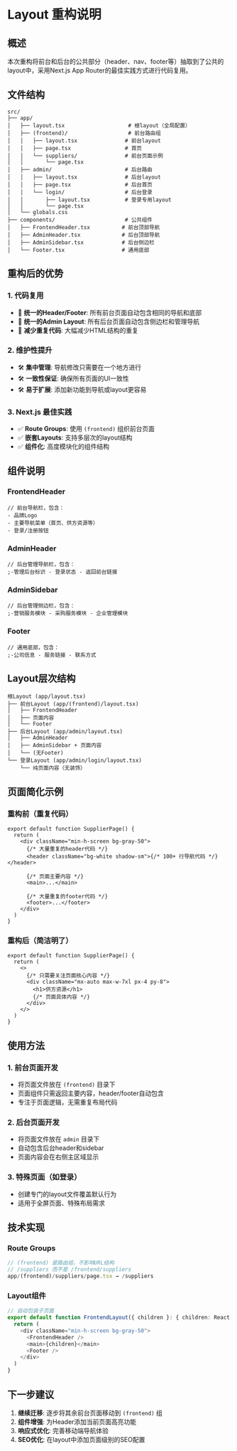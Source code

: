 # Layout 重构说明

## 概述

本次重构将前台和后台的公共部分（header、nav、footer等）抽取到了公共的layout中，采用Next.js App Router的最佳实践方式进行代码复用。

## 文件结构

```
src/
├── app/
│   ├── layout.tsx                    # 根layout（全局配置）
│   ├── (frontend)/                   # 前台路由组
│   │   ├── layout.tsx               # 前台layout
│   │   ├── page.tsx                 # 首页
│   │   └── suppliers/               # 前台页面示例
│   │       └── page.tsx
│   ├── admin/                       # 后台路由
│   │   ├── layout.tsx               # 后台layout
│   │   ├── page.tsx                 # 后台首页
│   │   └── login/                   # 后台登录
│   │       ├── layout.tsx           # 登录专用layout
│   │       └── page.tsx
│   └── globals.css
├── components/                      # 公共组件
│   ├── FrontendHeader.tsx          # 前台顶部导航
│   ├── AdminHeader.tsx             # 后台顶部导航
│   ├── AdminSidebar.tsx            # 后台侧边栏
│   └── Footer.tsx                  # 通用底部
```

## 重构后的优势

### 1. 代码复用

- 🔄 **统一的Header/Footer**: 所有前台页面自动包含相同的导航和底部
- 🔄 **统一的Admin Layout**: 所有后台页面自动包含侧边栏和管理导航
- 🔄 **减少重复代码**: 大幅减少HTML结构的重复

### 2. 维护性提升

- 🛠️ **集中管理**: 导航修改只需要在一个地方进行
- 🛠️ **一致性保证**: 确保所有页面的UI一致性
- 🛠️ **易于扩展**: 添加新功能到导航或layout更容易

### 3. Next.js 最佳实践

- ✅ **Route Groups**: 使用 `(frontend)` 组织前台页面
- ✅ **嵌套Layouts**: 支持多层次的layout结构
- ✅ **组件化**: 高度模块化的组件结构

## 组件说明

### FrontendHeader

```tsx
// 前台导航栏，包含：
- 品牌Logo
- 主要导航菜单（首页、供方资源等）
- 登录/注册按钮
```

### AdminHeader

```tsx
// 后台管理导航栏，包含：
;-管理后台标识 - 登录状态 - 返回前台链接
```

### AdminSidebar

```tsx
// 后台管理侧边栏，包含：
;-营销服务模块 - 采购服务模块 - 企业管理模块
```

### Footer

```tsx
// 通用底部，包含：
;-公司信息 - 服务链接 - 联系方式
```

## Layout层次结构

```
根Layout (app/layout.tsx)
├── 前台Layout (app/(frontend)/layout.tsx)
│   ├── FrontendHeader
│   ├── 页面内容
│   └── Footer
├── 后台Layout (app/admin/layout.tsx)
│   ├── AdminHeader
│   ├── AdminSidebar + 页面内容
│   └── (无Footer)
└── 登录Layout (app/admin/login/layout.tsx)
    └── 纯页面内容（无装饰）
```

## 页面简化示例

### 重构前（重复代码）

```tsx
export default function SupplierPage() {
  return (
    <div className="min-h-screen bg-gray-50">
      {/* 大量重复的header代码 */}
      <header className="bg-white shadow-sm">{/* 100+ 行导航代码 */}</header>

      {/* 页面主要内容 */}
      <main>...</main>

      {/* 大量重复的footer代码 */}
      <footer>...</footer>
    </div>
  )
}
```

### 重构后（简洁明了）

```tsx
export default function SupplierPage() {
  return (
    <>
      {/* 只需要关注页面核心内容 */}
      <div className="mx-auto max-w-7xl px-4 py-8">
        <h1>供方资源</h1>
        {/* 页面具体内容 */}
      </div>
    </>
  )
}
```

## 使用方法

### 1. 前台页面开发

- 将页面文件放在 `(frontend)` 目录下
- 页面组件只需返回主要内容，header/footer自动包含
- 专注于页面逻辑，无需重复布局代码

### 2. 后台页面开发

- 将页面文件放在 `admin` 目录下
- 自动包含后台header和sidebar
- 页面内容会在右侧主区域显示

### 3. 特殊页面（如登录）

- 创建专门的layout文件覆盖默认行为
- 适用于全屏页面、特殊布局需求

## 技术实现

### Route Groups

```typescript
// (frontend) 是路由组，不影响URL结构
// /suppliers 而不是 /frontend/suppliers
app/(frontend)/suppliers/page.tsx → /suppliers
```

### Layout组件

```typescript
// 自动包装子页面
export default function FrontendLayout({ children }: { children: React.ReactNode }) {
  return (
    <div className="min-h-screen bg-gray-50">
      <FrontendHeader />
      <main>{children}</main>
      <Footer />
    </div>
  )
}
```

## 下一步建议

1. **继续迁移**: 逐步将其余前台页面移动到 `(frontend)` 组
2. **组件增强**: 为Header添加当前页面高亮功能
3. **响应式优化**: 完善移动端导航体验
4. **SEO优化**: 在layout中添加页面级别的SEO配置
